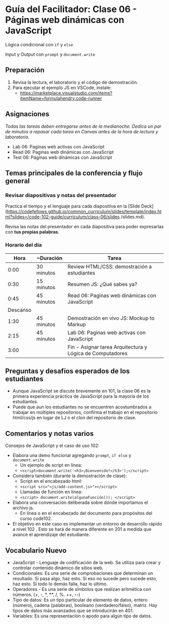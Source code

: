 # Guía del Facilitador: Clase 06 - Páginas web dinámicas con JavaScript

Lógica condicional con `if` y `else`

Input y Output con `prompt` y `document.write`

## Preparación

1. Revisa la lectura, el laboratorio y el código de demostración.
1. Para ejecutar el ejemplo JS en VSCode, instale:
     - <https://marketplace.visualstudio.com/items?itemName=formulahendry.code-runner>

## Asignaciones

*Todas las tareas deben entregarse antes de la medianoche. Dedica un par de minutos a repasar cada tarea en Canvas antes de la hora de lectura y laboratorio.*

- Lab 06: Paginas web activas con JavaScript
- Read 06:  Paginas web dinámicas con JavaScript
- Test 06: Páginas web dinámicas con JavaScript

## Temas principales de la conferencia y flujo general

### Revisar diapositivas y notas del presentador

Practica el tiempo y el lenguaje para cada diapositiva en la [Slide Deck] (https://codefellows.github.io/common_curriculum/slides/template/index.html?slides=/code-102-guide/curriculum/class-06/slides /slides.md).

Revisa las notas del presentador en cada diapositiva para poder expresarlas con **tus propias palabras**.

### Horario del día

| Hora | ~Duración| Tarea |
|--- |--- |--- |
| 0:00 | 30 minutos | Review HTML/CSS: demostración a estudiantes |
| 0:30 | 15 minutos | Resumen JS: ¿Qué sabes ya? |
| 0:45 | 45 minutos | Read 06: Paginas web dinámicas con JavaScript |
| Descanso | | |
| 1:30 | 45 minutos | Demostración en vivo JS: Mockup to Markup |
| 2:15 | 45 minutos | Lab 06: Paginas web activas con JavaScript |
| 3:00 | | Fin - Asignar tarea Arquitectura y Lógica de Computadores |

## Preguntas y desafíos esperados de los estudiantes

- Aunque JavaScript se discute brevemente en 101, la clase 06 es la primera experiencia práctica de JavaScript para la mayoría de los estudiantes.
- Puede que aun los estudiantes no se encuentren acostumbrados a trabajar en múltiples repositorios, confirma el trabajo en el repositorio html/css/js en lugar de LJ o el clon del repositorio de clase.

## Comentarios y notas varios

Consejos de JavaScript y el caso de uso 102:

- Elabora una demo funcional agregando `prompt`, `if else` y `document.write`
     - Un ejemplo de script en línea:
     - `<script>document.write('<h3>¡Bienvenido!</h3>');</script>`
- Considera también (durante la demostración de clase):
   - Script en el encabezado html:
   - `<script src="<js/add-content.js>"></script>`
   - Llamadas de función en línea:
   - `<script> document.write(algunaFunción()); </script>`
- Elabora una conversación deliberada sobre dónde importamos el archivo js.
   - En línea o en el encabezado del documento para propósitos del curso code102.
- El objetivo en este caso es implementar un entorno de desarrollo rápido a nivel 102 . Esto se hará de manera diferente en 201 a medida que avance el aprendizaje del estudiante.

##  Vocabulario Nuevo

- JavaScript - Lenguaje de codificación de la web. Se utiliza para crear y controlar contenido dinámico de sitios web.
- Condicionales: Es una serie de comprobaciones que determinan un resultado. Si pasa algo, haz esto. Si eso no sucede pero sucede esto, haz esto. Si todo lo demás falla, haz lo último.
- Operadores - Es una serie de símbolos que realizan aritmética con números. (+, -, *, **, /, %. ++, --)
- Tipo de datos: Es un tipo particular de elemento de datos, entero (número), cadena (palabras), booleano (verdadero/falso), matriz. Hay tipos de datos más avanzados que se introducirán en 401.
- Variables: Es una representación o apodo para algún tipo de datos.
